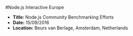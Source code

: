 #Node.js Interactive Europe

- **Title:** Node.js Community Benchmarking Efforts
- **Date:** 15/09/2016
- **Location:** Beurs van Berlage, Amsterdam, Netherlands
